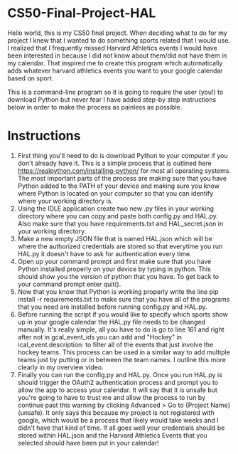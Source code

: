 # CS50-Final-Project-HAL
Hello world, this is my CS50 final project. When deciding what to do for my project I knew that I wanted to do something sports related that I would use. I realized that I frequently missed Harvard Athletics events I would have been interested in because I did not know about them/did not have them in my calendar. That inspired me to create this program which automatically adds whatever harvard athletics events you want to your google calendar based on sport. 

This is a command-line program so it is going to require the user (you!) to download Python but never fear I have added step-by step instructions below in order to make the process as painless as possible. 

# Instructions
1. First thing you'll need to do is download Python to your computer if you don't already have it. This is a simple process that is outlined here https://realpython.com/installing-python/ for most all operating systems. The most important parts of the process are making sure that you have Python added to the PATH of your device and making sure you know where Python is located on your computer so that you can identify where your working directory is. 
2. Using the IDLE application create two new .py files in your working directory where you can copy and paste both config.py and HAL.py. Also make sure that you have requirements.txt and HAL_secret.json in your working directory.
3. Make a new empty JSON file that is named HAL.json which will be where the authorized credentials are stored so that everytime you run HAL.py it doesn't have to ask for authentication every time.
4. Open up your command prompt and first make sure that you have Python installed properly on your device by typing in python. This should show you the version of python that you have. To get back to your command prompt enter quit(). 
5. Now that you know that Python is working properly write the line pip install -r requirements.txt to make sure that you have all of the programs that you need are installed before running config.py and HAL.py.
6. Before running the script if you would like to specify which sports show up in your google calendar the HAL.py file needs to be changed manually. It's really simple, all you have to do is go to line 161 and right after not in gcal_event_ids you can add and "Hockey" in ical_event.description: to filter all of the events that just involve the hockey teams. This process can be used in a similar way to add multiple teams just by putting or in between the team names. I outline this more clearly in my overview video.
7. Finally you can run the config.py and HAL.py. Once you run HAL.py is should trigger the OAuth2 authentication process and prompt you to allow the app to access your calendar. It will say that it is unsafe but you're going to have to trust me and allow the process to run by continue past this warning by clicking Advanced > Go to {Project Name} (unsafe). It only says this because my project is not registered with google, which would be a process that likely would take weeks and I didn't have that kind of time. If all goes well your credentials should be stored within HAL.json and the Harvard Athletics Events that you selected should have been put in your calendar!
